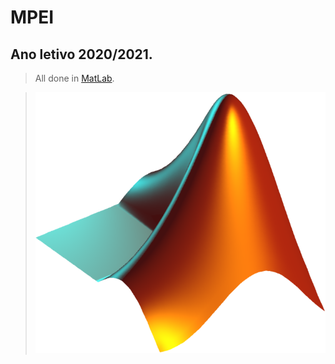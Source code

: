 # MPEI
Ano letivo 2020/2021.
----
> All done in [MatLab](https://www.mathworks.com).


> ![Matlab Logo](Matlab_Logo.png)

